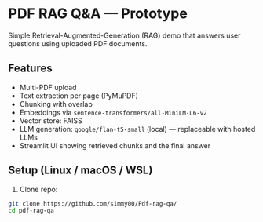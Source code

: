 # PDF RAG Q&A — Prototype

Simple Retrieval-Augmented-Generation (RAG) demo that answers user questions using uploaded PDF documents.

## Features
- Multi-PDF upload
- Text extraction per page (PyMuPDF)
- Chunking with overlap
- Embeddings via `sentence-transformers/all-MiniLM-L6-v2`
- Vector store: FAISS
- LLM generation: `google/flan-t5-small` (local) — replaceable with hosted LLMs
- Streamlit UI showing retrieved chunks and the final answer

## Setup (Linux / macOS / WSL)
1. Clone repo:
```bash
git clone https://github.com/simmy00/Pdf-rag-qa/
cd pdf-rag-qa
